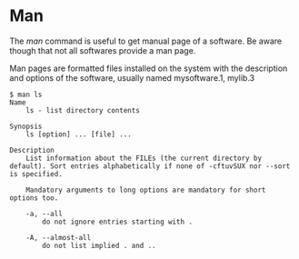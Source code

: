 # Man

The *man* command is useful to get manual page of a software.
Be aware though that not all softwares provide a man page.

Man pages are formatted files installed on the system with the description and options of the software, usually named mysoftware.1, mylib.3

    $ man ls
    Name
        ls - list directory contents
    
    Synopsis
        ls [option] ... [file] ...
    
    Description
        List information about the FILEs (the current directory by default). Sort entries alphabetically if none of -cftuvSUX nor --sort is specified.
    
        Mandatory arguments to long options are mandatory for short options too.
    
        -a, --all
            do not ignore entries starting with .
    
        -A, --almost-all
            do not list implied . and ..
